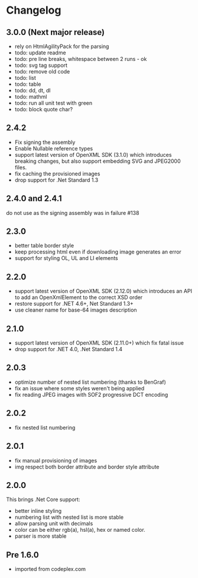 # Changelog

## 3.0.0 (Next major release)

- rely on HtmlAgilityPack for the parsing
- todo: update readme
- todo: pre line breaks, whitespace between 2 runs - ok
- todo: svg tag support
- todo: remove old code
- todo: list
- todo: table
- todo: dd, dt, dl
- todo: mathml
- todo: run all unit test with green
- todo: block quote char?

## 2.4.2

- Fix signing the assembly
- Enable Nullable reference types
- support latest version of OpenXML SDK (3.1.0) which introduces breaking changes, but also support embedding SVG and JPEG2000 files.
- fix caching the provisioned images
- drop support for .Net Standard 1.3

## 2.4.0 and 2.4.1

do not use as the signing assembly was in failure #138

## 2.3.0

- better table border style
- keep processing html even if downloading image generates an error
- support for styling OL, UL and LI elements

## 2.2.0

- support latest version of OpenXML SDK (2.12.0) which introduces an API to add an OpenXmlElement to the correct XSD order
- restore support for .NET 4.6+, Net Standard 1.3+
- use cleaner name for base-64 images description

## 2.1.0

- support latest version of OpenXML SDK (2.11.0+) which fix fatal issue
- drop support for .NET 4.0, .Net Standard 1.4

## 2.0.3

- optimize number of nested list numbering (thanks to BenGraf)
- fix an issue where some styles weren't being applied
- fix reading JPEG images with SOF2 progressive DCT encoding

## 2.0.2

- fix nested list numbering

## 2.0.1

- fix manual provisioning of images
- img respect both border attribute and border style attribute

## 2.0.0

This brings .Net Core support:

- better inline styling
- numbering list with nested list is more stable
- allow parsing unit with decimals
- color can be either rgb(a), hsl(a), hex or named color.
- parser is more stable

## Pre 1.6.0

- imported from codeplex.com
